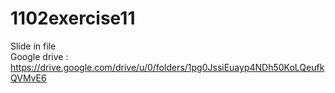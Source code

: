 # 1102exercise11
Slide in file  
Google drive : https://drive.google.com/drive/u/0/folders/1pg0JssiEuayp4NDh50KoLQeufkQVMvE6
